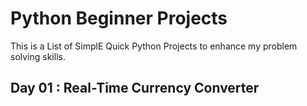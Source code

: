 # Python Beginner Projects
This is a List of SimplE Quick Python Projects to enhance my problem solving skills.<br>
## Day 01 : Real-Time Currency Converter